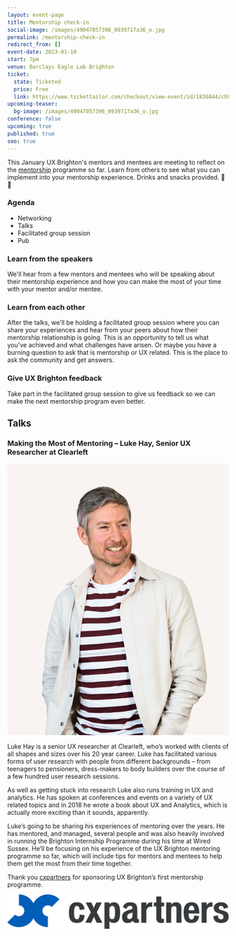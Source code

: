 ```yaml
---
layout: event-page
title: Mentorship check-in
social-image: /images/49047057398_0939717a36_o.jpg
permalink: /mentorship-check-in
redirect_from: []
event-date: 2023-01-10
start: 7pm
venue: Barclays Eagle Lab Brighton
ticket:
  state: Ticketed
  price: Free
  link: https://www.tickettailor.com/checkout/view-event/id/1836844/chk/9eb8/?modal_widget=true&widget=true
upcoming-teaser:
  bg-image: /images/49047057398_0939717a36_o.jpg
conference: false
upcoming: true
published: true
seo: true
---
```

This January UX Brighton's mentors and mentees are meeting to reflect on the [mentorship](https://uxbri.org/mentorship/2022) programme so far. Learn from others to see what you can implement into your mentorship experience. D﻿rinks and snacks provided. 🍺🍕

### A﻿genda

* Networking
* Talks
* F﻿acilitated group session
* P﻿ub

### L﻿earn from the speakers

W﻿e'll hear from a few mentors and mentees who will be speaking about their mentorship experience and how you can make the most of your time with your mentor and/or mentee. 

### L﻿earn from each other

After the talks, we'll be holding a facilitated group session where you can share your experiences and hear from your peers about how their mentorship relationship is going. This is an opportunity to tell us what you've achieved and what challenges have arisen. Or maybe you have a burning question to ask that is mentorship or UX related. This is the place to ask the community and get answers.

### G﻿ive UX Brighton feedback

Take part in the facilitated group session to give us feedback so we can make the next mentorship program even better. 

## Talks

### Making the Most of Mentoring **–** Luke Hay, Senior UX Researcher at Clearleft

<img src="/images/luke-hay.png" alt="Luke Hay" class="image-align-inline"/>

Luke Hay is a senior UX researcher at Clearleft, who’s worked with clients of all shapes and sizes over his 20 year career. Luke has facilitated various forms of user research with people from different backgrounds – from teenagers to pensioners, dress-makers to body builders over the course of a few hundred user research sessions.

As well as getting stuck into research Luke also runs training in UX and analytics. He has spoken at conferences and events on a variety of UX related topics and in 2018 he wrote a book about UX and Analytics, which is actually more exciting than it sounds, apparently.

Luke’s going to be sharing his experiences of mentoring over the years. He has mentored, and managed, several people and was also heavily involved in running the Brighton Internship Programme during his time at Wired Sussex. He’ll be focusing on his experience of the UX Brighton mentoring programme so far, which will include tips for mentors and mentees to help them get the most from their time together.



Thank you [cxpartners](https://www.cxpartners.co.uk/) for sponsoring UX Brighton’s first mentorship programme.

<img src="/images/cxpartners_logo_blue-black-1-.png" alt="cxpartners logo" class="image-align-left"/>